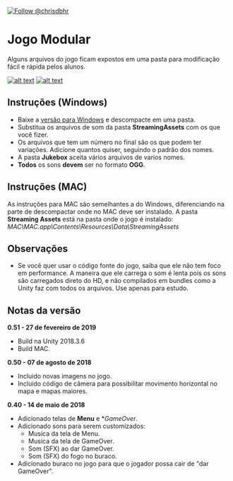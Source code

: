 <a href="https://twitter.com/chrisdbhr"><img src="https://img.shields.io/twitter/follow/chrisdbhr.svg?style=social&amp;label=Follow&amp;maxAge=2592000" alt="Follow @chrisdbhr" data-pin-nopin="true"></a>

# Jogo Modular
Alguns arquivos do jogo ficam expostos em uma pasta para modificação fácil e rápida pelos alunos.

[![alt text](https://github.com/pucprsoundgame/PUCPR-SoundGame/raw/master/botao_window.png "Baixar para Windows")](https://github.com/pucprsoundgame/PUCPR-SoundGame/raw/master/Builds/Windows/Windows.zip)
[![alt text](https://github.com/pucprsoundgame/PUCPR-SoundGame/raw/master/botao_jogaronline.png "Jogar online")](https://pucprsoundgame.netlify.com)

## Instruções (Windows)
- Baixe a [versão para Windows](https://github.com/pucprsoundgame/PUCPR-SoundGame/raw/master/Builds/Windows/Windows.zip) e descompacte em uma pasta.
- Substitua os arquivos de som da pasta **StreamingAssets** com os que você fizer.
- Os arquivos que tem um número no final são os que podem ter variações. Adicione quantos quiser, seguindo o padrão dos nomes.
- A pasta **Jukebox** aceita vários arquivos de varios nomes.
- **Todos** os sons **devem** ser no formato **OGG**.

## Instruções (MAC)
As instruções para MAC são semelhantes a do Windows, diferenciando na parte de descompactar onde no MAC deve ser instalado.
A pasta **Streaming Assets** está na pasta onde o jogo é instalado: *MAC\MAC.app\Contents\Resources\Data\StreamingAssets*

## Observações
- Se você quer usar o código fonte do jogo, saiba que ele não tem foco em performance. A maneira que ele carrega o som é lenta pois os sons são carregados direto do HD, e não compilados em bundles como a Unity faz com todos os arquivos. Use apenas para estudo.

## Notas da versão

**0.51 - 27 de fevereiro de 2019**
- Build na Unity 2018.3.6
- Build MAC.

**0.50 - 07 de agosto de 2018**
- Incluido novas imagens no jogo.
- Incluido código de câmera para possibilitar movimento horizontal no mapa e mapas maiores.

**0.40 - 14 de maio de 2018**
- Adicionado telas de **Menu** e **GameOver*.
- Adicionado sons para serem customizados:
	- Musica da tela de Menu.
	- Musica da tela de GameOver.
	- Som (SFX) ao dar GameOver.
	- Som (SFX) do fogo no buraco.
- Adicionado buraco no jogo para que o jogador possa cair de "dar GameOver".
